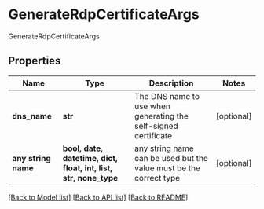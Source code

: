 # GenerateRdpCertificateArgs

GenerateRdpCertificateArgs

## Properties
Name | Type | Description | Notes
------------ | ------------- | ------------- | -------------
**dns_name** | **str** | The DNS name to use when generating the self-signed certificate | [optional] 
**any string name** | **bool, date, datetime, dict, float, int, list, str, none_type** | any string name can be used but the value must be the correct type | [optional]

[[Back to Model list]](../README.md#documentation-for-models) [[Back to API list]](../README.md#documentation-for-api-endpoints) [[Back to README]](../README.md)


